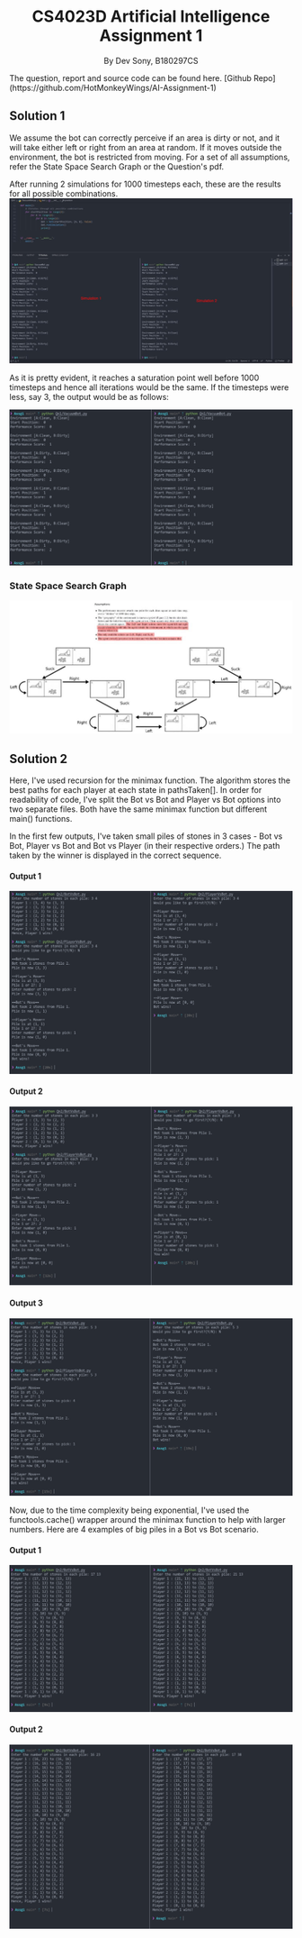 <h1>
    <center>CS4023D Artificial Intelligence</center>
    <center>Assignment 1</center>
</h1>
<p><center>By Dev Sony, B180297CS</center></p>
The question, report and source code can be found here.
[Github Repo](https://github.com/HotMonkeyWings/AI-Assignment-1)

## Solution 1
We assume the bot can correctly perceive if an area is dirty or not, and it will take either left or right from an area at random. If it moves outside the environment, the bot is restricted from moving. For a set of all assumptions, refer the State Space Search Graph or the Question's pdf.

After running 2 simulations for 1000 timesteps each, these are the results for all possible combinations.
![Output](Qn1/Output.jpg "Output 1")

As it is pretty evident, it reaches a saturation point well before 1000 timesteps and hence all iterations would be the same. If the timesteps were less, say 3, the output would be as follows:

![Output](Qn1/Output2.png "Output 2")

### State Space Search Graph

![SSSG](Qn1/State.jpg "State Space Search Graph")

## Solution 2
Here, I've used recursion for the minimax function. The algorithm stores the best paths for each player at each state in pathsTaken[].
In order for readability of code, I've split the Bot vs Bot and Player vs Bot options into two separate files. Both have the same minimax function but different main() functions.

In the first few outputs, I've taken small piles of stones in 3 cases - Bot vs Bot, Player vs Bot and Bot vs Player (in their respective orders.)
The path taken by the winner is displayed in the correct sequence.

#### Output 1
![Output](Qn2/Output1.png "Outputs 1")
#### Output 2
![Output](Qn2/Output2.png "Outputs 2")
#### Output 3
![Output](Qn2/Output3.png "Outputs 3")

Now, due to the time complexity being exponential, I've used the functools.cache() wrapper around the minimax function to help with larger numbers. Here are 4 examples of big piles in a Bot vs Bot scenario. 

#### Output 1
![Output](Qn2/Output4.png "Outputs 4")
#### Output 2
![Output](Qn2/Output5.png "Outputs 5")
